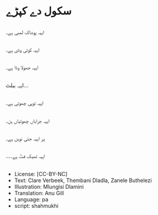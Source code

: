 # سکول دے کپڑے

##
ایہہ پوشاک لمبی ہے۔

##
ایہہ کوٹی وڈی ہے۔

##
ایہہ جھولا وڈا ہے۔

##
ایہہ بیلٹ...

##
ایہہ ٹوپی چھوٹی ہے۔

##
ایہہ جراباں چھوٹیاں ہن۔

##
پر ایہہ جتی نویں ہے۔

##
...ایہہ ٹھیک فٹّ ہے۔

##
* License: [CC-BY-NC]
* Text: Clare Verbeek, Thembani Dladla, Zanele Buthelezi
* Illustration: Mlungisi Dlamini
* Translation: Anu Gill
* Language: pa
* script: shahmukhi
